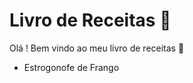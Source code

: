 # Livro de Receitas :carrot:

Olá ! Bem vindo ao meu livro de receitas :wave:

- Estrogonofe de Frango

  
